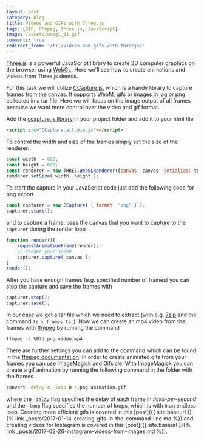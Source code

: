 ```yaml
---
layout: post
category: blog
title: Videos and GIFs with Three.js
tags: [GIF, FFmpeg, Three.js, JavaScript]
image: /assets/webgl_01.gif
comments: true
redirect_from: '/til/videos-and-gifs-with-threejs/'
---
```



[Three.js][threejs] is a powerful JavaScript library to create 3D computer graphics on the browser using [WebGL][webgl]. Here we'll see how to create animations and videos from Three.js demos.

For this task we will utilize [CCapture.js][ccapture], which is a handy library to capture frames from the canvas. It supports [WebM][webm], gifs or images in jpg or png collected in a tar file. Here we will focus on the image output of all frames because we want more control over the video and gif format.

Add the [ccapture.js library][ccapture-min] in your project folder and add it to your html file

```html
<script src="CCapture.all.min.js"></script>
```

To control the width and size of the frames simply set the size of the renderer.

```js
const width  = 600;
const height = 600;
const renderer = new THREE.WebGLRenderer({canvas: canvas, antialias: true});
renderer.setSize( width, height );
```

To start the capture in your JavaScript code just add the following code for png export

```js
const capturer = new CCapture( { format: 'png' } );
capturer.start();
```

and to capture a frame, pass the canvas that you want to capture to the `capturer` during the render loop

```js
function render(){
	requestAnimationFrame(render);
	// render your scene
	capturer.capture( canvas );
}
render();
```

After you have enough frames (e.g. specified number of frames) you can stop the capture and save the frames with

```js
capturer.stop();
capturer.save();
```

In our case we get a tar file which we need to extract (with e.g. [7zip][7zip] and the command `7z x frames.tar`). Now we can create an mp4 video from the frames with [ffmpeg][ffmpeg] by running the command

```bash
ffmpeg -i %07d.png video.mp4
```

There are further settings you can add to the command which can be found in the [ffmpeg documentation][ffmpeg doc]. In order to create animated gifs from your frames you can use [ImageMagick][imagemagick] and [Gifsicle][gifsicle]. With ImageMagick you can create a gif animation by running the following command in the folder with the frames

```bash
convert -delay 4 -loop 0 *.png animation.gif
```

where the `-delay` flag specifies the delay of each frame in *ticks-per-second* and the `-loop` flag specifies the number of loops, which is with `0` an endless loop. Creating more efficient gifs is covered in this [post]({{ site.baseurl }}{% link _posts/2017-01-14-creating-gifs-in-the-command-line.md %}) and creating videos for Instagram is covered in this [post]({{ site.baseurl }}{% link _posts/2017-02-26-instagram-videos-from-images.md %}).


[threejs]: https://threejs.org/
[webgl]: https://en.wikipedia.org/wiki/WebGL
[webm]: https://en.wikipedia.org/wiki/WebM
[7zip]: https://www.7-zip.org/
[imagemagick]: http://www.imagemagick.org/
[gifsicle]: https://www.lcdf.org/gifsicle/
[ccapture]: https://github.com/spite/ccapture.js/
[ccapture-min]: https://github.com/spite/ccapture.js/blob/master/build/CCapture.all.min.js
[ffmpeg]: https://ffmpeg.org/
[ffmpeg doc]: https://ffmpeg.org/ffmpeg.html
